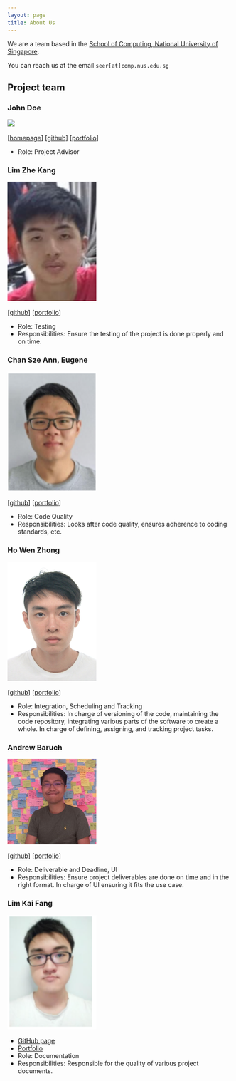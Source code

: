 ```yaml
---
layout: page
title: About Us
---
```


We are a team based in the [School of Computing, National University of Singapore](http://www.comp.nus.edu.sg).

You can reach us at the email `seer[at]comp.nus.edu.sg`

## Project team

### John Doe

<img src="images/johndoe.png" width="200px">

[[homepage](http://www.comp.nus.edu.sg/~damithch)]
[[github](https://github.com/johndoe)]
[[portfolio](team/johndoe.md)]

* Role: Project Advisor

### Lim Zhe Kang

<img src="images/limzk126.png" width="200px">

[[github](http://github.com/limzk126)]
[[portfolio](team/johndoe.md)]

* Role: Testing
* Responsibilities: Ensure the testing of the project is done properly and on time.

### Chan Sze Ann, Eugene

<img src="images/eugenecsa.png" width="200px">

[[github](http://github.com/eugenecsa)] [[portfolio](team/johndoe.md)]

* Role: Code Quality
* Responsibilities: Looks after code quality, ensures adherence to coding standards, etc.

### Ho Wen Zhong

<img src="images/wz27.png" width="200px">

[[github](http://github.com/wz27)]
[[portfolio](team/johndoe.md)]

* Role: Integration, Scheduling and Tracking
* Responsibilities: In charge of versioning of the code, maintaining the code repository, integrating various parts of
  the software to create a whole. In charge of defining, assigning, and tracking project tasks.

### Andrew Baruch

<img src="images/leopardmerkava.png" width="200px">

[[github](https://github.com/LeopardMerkava)]
[[portfolio](team/johndoe.md)]

* Role: Deliverable and Deadline, UI
* Responsibilities: Ensure project deliverables are done on time and in the right format. In charge of UI ensuring it fits the use case.

### Lim Kai Fang

<img src="images/kflim.png" width="200px">

* [GitHub page](https://github.com/kflim)
* [Portfolio](team/kflim.md)
* Role: Documentation
* Responsibilities: Responsible for the quality of various project documents.
